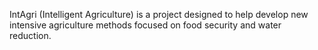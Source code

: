 IntAgri (Intelligent Agriculture) is a project designed to help develop new intensive agriculture methods focused on food security and water reduction.
